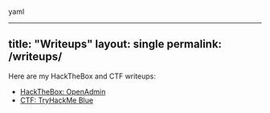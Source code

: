 yaml

---
title: "Writeups"
layout: single
permalink: /writeups/
---

Here are my HackTheBox and CTF writeups:

- [HackTheBox: OpenAdmin](/posts/2025-09-12-htb-openadmin)
- [CTF: TryHackMe Blue](/posts/2025-09-15-thm-blue)

